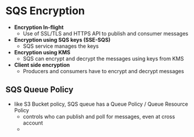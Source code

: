 
# SQS Encryption

- **Encryption In-flight**
	- Use of SSL/TLS and HTTPS API to publish and consumer messages
- **Encryption using SQS keys (SSE-SQS)**
	- SQS service manages the keys
- **Encryption using KMS**
	- SQS can encrypt and decrypt the messages using keys from KMS
- **Client side encryption**
	- Producers and consumers have to encrypt and decrypt messages 

## SQS Queue Policy

- like S3 Bucket policy, SQS queue has a Queue Policy / Queue Resource Policy
	- controls who can publish and poll for messages, even at cross account
	- 

